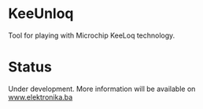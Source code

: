 # KeeUnloq
Tool for playing with Microchip KeeLoq technology.

# Status
Under development. More information will be available on www.elektronika.ba
